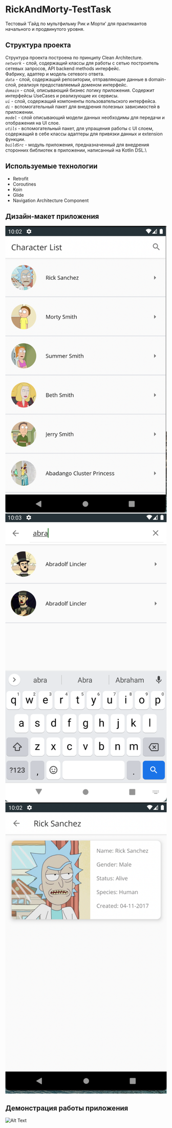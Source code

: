 # RickAndMorty-TestTask
Тестовый 'Гайд по мультфильму Рик и Морти' для практикантов начального и продвинутого уровня.

## Структура проекта
Структура проекта построена по принципу Clean Architecture.\
*`network`* - слой, содержащий классы для работы с сетью построитель сетевых запросов, API backend methods интерфейс.\
Фабрику, адаптер и модель сетевого ответа.\
*`data`* - слой, содержащий репозитории, отправляющие данные в domain-слой, реализуя предоставляемый доменом интерфейс.\
*`domain`* - слой, описывающий бизнес логику приложения. Содержит интерфейсы UseCases и реализующие их сервисы.\
*`ui`* - слой, содержащий компоненты пользовательского интерфейса.\
*`di`* - вспомогательный пакет для внедрения полезных зависимостей в приложении.\
*`model`* - слой описывающий модели данных необходимы для передачи и отображения на UI слое.\
*`utils`* - вспомогательный пакет, для упращения работы с UI слоем, содержащий в себе классы адаптеры для привязки данных и extension функции.\
*`buildSrc`* - модуль приложения, предназначенный для внедрения сторонних библиотек в приложении, написанный на Kotlin DSL.\

## Используемые технологии
- Retrofit
- Coroutines
- Koin
- Glide
- Navigation Architecture Component

## Дизайн-макет приложения
![image info](./Characters.png)
![image info](./CharactersFilter.png)
![image info](./CharacterDetails.png)

## Демонстрация работы приложения
![Alt Text](./Demostration.gif)
